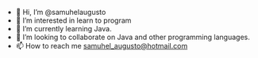- 👋 Hi, I’m @samuhelaugusto
- 👀 I’m interested in learn to program
- 🌱 I’m currently learning Java.
- 💞️ I’m looking to collaborate on Java and other programming languages.
- 📫 How to reach me samuhel_augusto@hotmail.com

<!---
samuhelaugusto/samuhelaugusto is a ✨ special ✨ repository because its `README.md` (this file) appears on your GitHub profile.
You can click the Preview link to take a look at your changes.
--->
